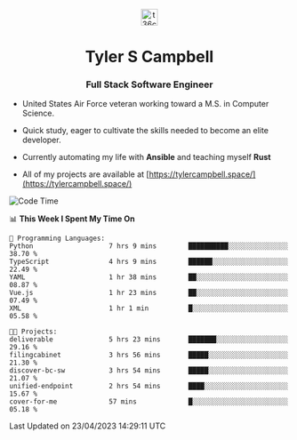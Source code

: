 <p align="center">
<a href="https://www.linkedin.com/in/t36campbell" target="blank"><img align="center" src="https://ik.imagekit.io/t36campbell/Portfolio/linkedin.png.original_m8bbGgPh6.png" alt="t36campbell" height="30" width="30" /></a>
</p>
<h1 align="center">Tyler S Campbell</h1>
<h3 align="center">Full Stack Software Engineer</h3>

* United States Air Force veteran working toward a M.S. in Computer Science.

* Quick study, eager to cultivate the skills needed to become an elite developer.

* Currently automating my life with **Ansible** and teaching myself **Rust**

* All of my projects are available at [https://tylercampbell.space/](https://tylercampbell.space/)

<!--START_SECTION:waka-->
![Code Time](http://img.shields.io/badge/Code%20Time-2%2C414%20hrs%2023%20mins-blue)

📊 **This Week I Spent My Time On** 

```text
💬 Programming Languages: 
Python                   7 hrs 9 mins        ██████████░░░░░░░░░░░░░░░   38.70 % 
TypeScript               4 hrs 9 mins        ██████░░░░░░░░░░░░░░░░░░░   22.49 % 
YAML                     1 hr 38 mins        ██░░░░░░░░░░░░░░░░░░░░░░░   08.87 % 
Vue.js                   1 hr 23 mins        ██░░░░░░░░░░░░░░░░░░░░░░░   07.49 % 
XML                      1 hr 1 min          █░░░░░░░░░░░░░░░░░░░░░░░░   05.58 % 

🐱‍💻 Projects: 
deliverable              5 hrs 23 mins       ███████░░░░░░░░░░░░░░░░░░   29.16 % 
filingcabinet            3 hrs 56 mins       █████░░░░░░░░░░░░░░░░░░░░   21.30 % 
discover-bc-sw           3 hrs 54 mins       █████░░░░░░░░░░░░░░░░░░░░   21.07 % 
unified-endpoint         2 hrs 54 mins       ████░░░░░░░░░░░░░░░░░░░░░   15.67 % 
cover-for-me             57 mins             █░░░░░░░░░░░░░░░░░░░░░░░░   05.18 % 
```


 Last Updated on 23/04/2023 14:29:11 UTC
<!--END_SECTION:waka-->
